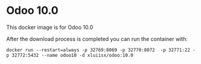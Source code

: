 Odoo 10.0
========

This docker image is for Odoo 10.0

After the download process is completed you can run the container with:

    docker run --restart=always -p 32769:8069 -p 32770:8072  -p 32771:22 -p 32772:5432 --name odoo10 -d xluiisx/odoo:10.0
